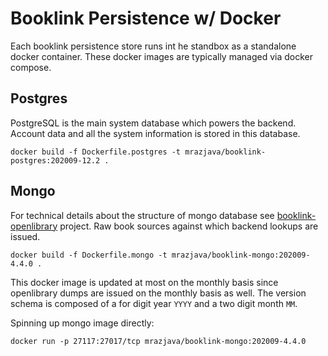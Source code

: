# Booklink Persistence w/ Docker
Each booklink persistence store runs int he standbox as a standalone docker container. These docker images are 
typically managed via docker compose.

## Postgres
PostgreSQL is the main system database which powers the backend. Account data and all the system information is stored 
in this database.
```
docker build -f Dockerfile.postgres -t mrazjava/booklink-postgres:202009-12.2 .
``` 

## Mongo
For technical details about the structure of mongo database see 
[booklink-openlibrary](https://github.com/mrazjava/booklink-openlibrary) project. Raw book sources against which 
backend lookups are issued.
```
docker build -f Dockerfile.mongo -t mrazjava/booklink-mongo:202009-4.4.0 .
``` 

This docker image is updated at most on the monthly basis since openlibrary dumps are issued on the monthly basis as 
well. The version schema is composed of a for digit year `YYYY` and a two digit month `MM`.

Spinning up mongo image directly:
```
docker run -p 27117:27017/tcp mrazjava/booklink-mongo:202009-4.4.0
```